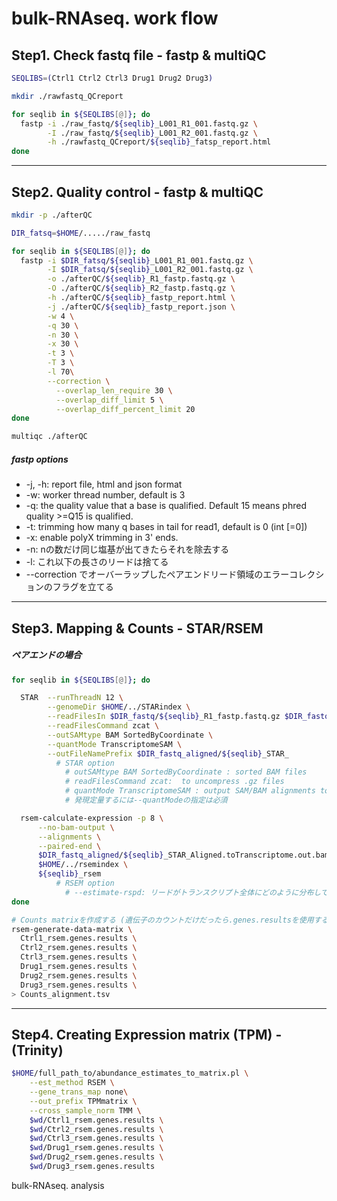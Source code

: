 # bulk-RNAseq. work flow


## Step1. Check fastq file - fastp & multiQC

```sh
SEQLIBS=(Ctrl1 Ctrl2 Ctrl3 Drug1 Drug2 Drug3)

mkdir ./rawfastq_QCreport

for seqlib in ${SEQLIBS[@]}; do
  fastp -i ./raw_fastq/${seqlib}_L001_R1_001.fastq.gz \
        -I ./raw_fastq/${seqlib}_L001_R2_001.fastq.gz \
        -h ./rawfastq_QCreport/${seqlib}_fatsp_report.html
done
```

-----------------
## Step2. Quality control - fastp & multiQC
```sh
mkdir -p ./afterQC

DIR_fatsq=$HOME/...../raw_fastq

for seqlib in ${SEQLIBS[@]}; do
  fastp -i $DIR_fatsq/${seqlib}_L001_R1_001.fastq.gz \
        -I $DIR_fatsq/${seqlib}_L001_R2_001.fastq.gz \
        -o ./afterQC/${seqlib}_R1_fastp.fastq.gz \
        -O ./afterQC/${seqlib}_R2_fastp.fastq.gz \
        -h ./afterQC/${seqlib}_fastp_report.html \
        -j ./afterQC/${seqlib}_fastp_report.json \
        -w 4 \
        -q 30 \
        -n 30 \
        -x 30 \
        -t 3 \
        -T 3 \
        -l 70\
        --correction \
          --overlap_len_require 30 \
          --overlap_diff_limit 5 \
          --overlap_diff_percent_limit 20
done

multiqc ./afterQC
```
##### fastp options
- -j, -h: report file, html and json format
- -w: worker thread number, default is 3
- -q: the quality value that a base is qualified. Default 15 means phred quality >=Q15 is qualified.
- -t: trimming how many q bases in tail for read1, default is 0 (int [=0])
- -x: enable polyX trimming in 3' ends.
- -n: nの数だけ同じ塩基が出てきたらそれを除去する
- -l: これ以下の長さのリードは捨てる
- --correction でオーバーラップしたペアエンドリード領域のエラーコレクションのフラグを立てる


-----------------
## Step3. Mapping & Counts - STAR/RSEM
##### ペアエンドの場合
```sh
for seqlib in ${SEQLIBS[@]}; do

  STAR  --runThreadN 12 \
        --genomeDir $HOME/../STARindex \
        --readFilesIn $DIR_fastq/${seqlib}_R1_fastp.fastq.gz $DIR_fastq/${seqlib}_R2_fastp.fastq.gz \
        --readFilesCommand zcat \
        --outSAMtype BAM SortedByCoordinate \
        --quantMode TranscriptomeSAM \
        --outFileNamePrefix $DIR_fastq_aligned/${seqlib}_STAR_      
          # STAR option
            # outSAMtype BAM SortedByCoordinate : sorted BAM files
            # readFilesCommand zcat:  to uncompress .gz files
            # quantMode TranscriptomeSAM : output SAM/BAM alignments to transcriptome into a separate file
            # 発現定量するには--quantModeの指定は必須

  rsem-calculate-expression -p 8 \
      --no-bam-output \
      --alignments \
      --paired-end \
      $DIR_fastq_aligned/${seqlib}_STAR_Aligned.toTranscriptome.out.bam \
      $HOME/../rsemindex \
      ${seqlib}_rsem
          # RSEM option
            # --estimate-rspd: リードがトランスクリプト全体にどのように分布しているか推定する。rspd (read start position distribution)。
done

# Counts matrixを作成する (遺伝子のカウントだけだったら.genes.resultsを使用する)
rsem-generate-data-matrix \
  Ctrl1_rsem.genes.results \
  Ctrl2_rsem.genes.results \
  Ctrl3_rsem.genes.results \
  Drug1_rsem.genes.results \
  Drug2_rsem.genes.results \
  Drug3_rsem.genes.results \
> Counts_alignment.tsv
```
-----------------
## Step4. Creating Expression matrix (TPM) - (Trinity)

```sh
$HOME/full_path_to/abundance_estimates_to_matrix.pl \
    --est_method RSEM \
    --gene_trans_map none\
    --out_prefix TPMmatrix \
    --cross_sample_norm TMM \
    $wd/Ctrl1_rsem.genes.results \
    $wd/Ctrl2_rsem.genes.results \
    $wd/Ctrl3_rsem.genes.results \
    $wd/Drug1_rsem.genes.results \
    $wd/Drug2_rsem.genes.results \
    $wd/Drug3_rsem.genes.results   
```



bulk-RNAseq. analysis
